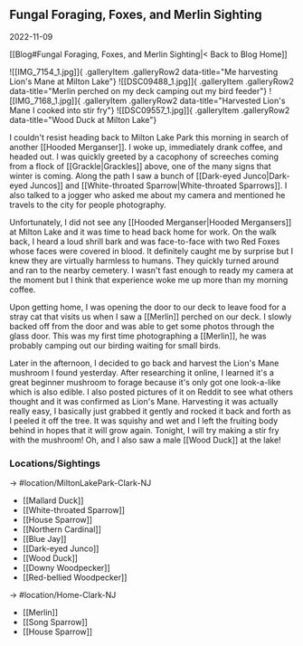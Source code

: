 
## Fungal Foraging, Foxes, and Merlin Sighting
2022-11-09

[[Blog#Fungal Foraging, Foxes, and Merlin Sighting|< Back to Blog Home]]

![[IMG_7154_1.jpg]]{ .galleryItem .galleryRow2 data-title="Me harvesting Lion's Mane at Milton Lake"}
![[DSC09488_1.jpg]]{ .galleryItem .galleryRow2 data-title="Merlin perched on my deck camping out my bird feeder"}
![[IMG_7168_1.jpg]]{ .galleryItem .galleryRow2 data-title="Harvested Lion's Mane I cooked into stir fry"}
![[DSC09557_1.jpg]]{ .galleryItem .galleryRow2 data-title="Wood Duck at Milton Lake"}

I couldn't resist heading back to Milton Lake Park this morning in search of another [[Hooded Merganser]]. I woke up, immediately drank coffee, and headed out. I was quickly greeted by a cacophony of screeches coming from a flock of [[Grackle|Grackles]] above, one of the many signs that winter is coming. Along the path I saw a bunch of [[Dark-eyed Junco|Dark-eyed Juncos]] and [[White-throated Sparrow|White-throated Sparrows]]. I also talked to a jogger who asked me about my camera and mentioned he travels to the city for people photography.

Unfortunately, I did not see any [[Hooded Merganser|Hooded Mergansers]] at Milton Lake and it was time to head back home for work. On the walk back, I heard a loud shrill bark and was face-to-face with two Red Foxes whose faces were covered in blood. It definitely caught me by surprise but I knew they are virtually harmless to humans. They quickly turned around and ran to the nearby cemetery. I wasn't fast enough to ready my camera at the moment but I think that experience woke me up more than my morning coffee. 

Upon getting home, I was opening the door to our deck to leave food for a stray cat that visits us when I saw a [[Merlin]] perched on our deck. I slowly backed off from the door and was able to get some photos through the glass door. This was my first time photographing a [[Merlin]], he was probably camping out our birding waiting for small birds.

Later in the afternoon, I decided to go back and harvest the Lion's Mane mushroom I found yesterday. After researching it online, I learned it's a great beginner mushroom to forage because it's only got one look-a-like which is also edible. I also posted pictures of it on Reddit to see what others thought and it was confirmed as Lion's Mane. Harvesting it was actually really easy, I basically just grabbed it gently and rocked it back and forth as I peeled it off the tree. It was squishy and wet and I left the fruiting body behind in hopes that it will grow again. Tonight, I will try making a stir fry with the mushroom! Oh, and I also saw a male [[Wood Duck]] at the lake!

### Locations/Sightings

-> #location/MiltonLakePark-Clark-NJ 

- [[Mallard Duck]]
- [[White-throated Sparrow]]
- [[House Sparrow]]
- [[Northern Cardinal]]
- [[Blue Jay]]
- [[Dark-eyed Junco]]
- [[Wood Duck]]
- [[Downy Woodpecker]]
- [[Red-bellied Woodpecker]]

-> #location/Home-Clark-NJ 

- [[Merlin]]
- [[Song Sparrow]]
- [[House Sparrow]]